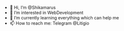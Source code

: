 - 👋 Hi, I’m @Shikamarus
- 👀 I’m interested in WebDevelopment
- 🌱 I’m currently learning everything which can help me
- 📫 How to reach me: Telegram @Litigio

<!---
Shikamarus/Shikamarus is a ✨ special ✨ repository because its `README.md` (this file) appears on your GitHub profile.
You can click the Preview link to take a look at your changes.
--->
